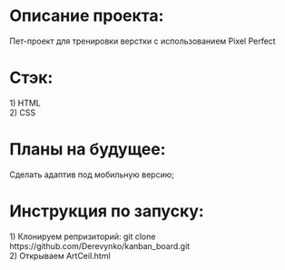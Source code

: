 <h1>Описание проекта:</h1>
Пет-проект для тренировки верстки с использованием Pixel Perfect
<h1>Стэк:</h1>
1) HTML</br>
2) CSS</br>
<h1>Планы на будущее:</h1>
Сделать адаптив под мобильную версию;</br>
<h1>Инструкция по запуску:</h1>
1) Клонируем репризиторий:  git clone https://github.com/Derevynko/kanban_board.git</br>
2) Открываем ArtCeil.html
